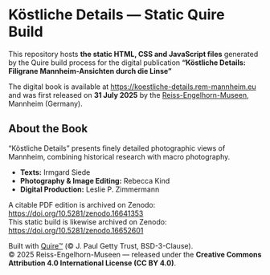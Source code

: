 # Köstliche Details — Static Quire Build

This repository hosts **the static HTML, CSS and JavaScript files** generated by the Quire build process for the digital publication **“Köstliche Details: Filigrane Mannheim-Ansichten durch die Linse”**

The digital book is available at <https://koestliche-details.rem-mannheim.eu> and was first released on **31 July 2025** by the [Reiss-Engelhorn-Museen](https://rem-mannheim.de), Mannheim (Germany).

## About the Book
“Köstliche Details” presents finely detailed photographic views of Mannheim, combining historical research with macro photography.

- **Texts:** Irmgard Siede  
- **Photography & Image Editing:** Rebecca Kind  
- **Digital Production:** Leslie P. Zimmermann  

A citable PDF edition is archived on Zenodo: <https://doi.org/10.5281/zenodo.16641353>  
This static build is likewise archived on Zenodo: <https://doi.org/10.5281/zenodo.16652601>

Built with [Quire™](https://quire.getty.edu/) (© J. Paul Getty Trust, BSD-3-Clause).  
© 2025 Reiss-Engelhorn-Museen — released under the **Creative Commons Attribution 4.0 International License (CC BY 4.0)**.
